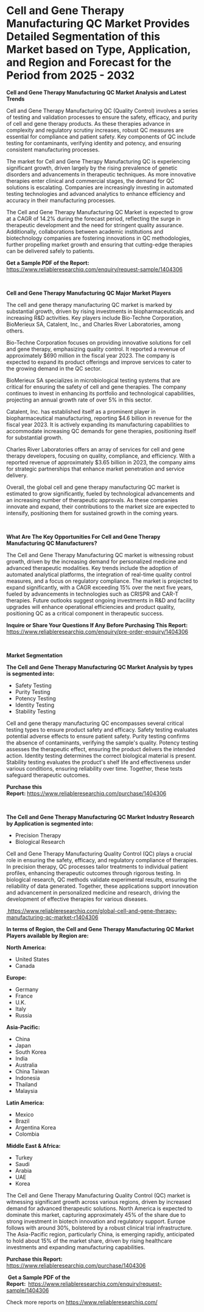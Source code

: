 <p><h1>Cell and Gene Therapy Manufacturing QC Market Provides Detailed Segmentation of this Market based on Type, Application, and Region and Forecast for the Period from 2025 - 2032</h1></p><p><strong>Cell and Gene Therapy Manufacturing QC Market Analysis and Latest Trends</strong></p>
<p><p>Cell and Gene Therapy Manufacturing QC (Quality Control) involves a series of testing and validation processes to ensure the safety, efficacy, and purity of cell and gene therapy products. As these therapies advance in complexity and regulatory scrutiny increases, robust QC measures are essential for compliance and patient safety. Key components of QC include testing for contaminants, verifying identity and potency, and ensuring consistent manufacturing processes.</p><p>The market for Cell and Gene Therapy Manufacturing QC is experiencing significant growth, driven largely by the rising prevalence of genetic disorders and advancements in therapeutic techniques. As more innovative therapies enter clinical and commercial stages, the demand for QC solutions is escalating. Companies are increasingly investing in automated testing technologies and advanced analytics to enhance efficiency and accuracy in their manufacturing processes.</p><p>The Cell and Gene Therapy Manufacturing QC Market is expected to grow at a CAGR of 14.2% during the forecast period, reflecting the surge in therapeutic development and the need for stringent quality assurance. Additionally, collaborations between academic institutions and biotechnology companies are fostering innovations in QC methodologies, further propelling market growth and ensuring that cutting-edge therapies can be delivered safely to patients.</p></p>
<p><strong>Get a Sample PDF of the Report:&nbsp;</strong> <a href="https://www.reliableresearchiq.com/enquiry/request-sample/1404306?utm_campaign=1140&utm_medium=2&utm_source=Github&utm_content=ia&utm_term=13012025&utm_id=cell-and-gene-therapy-manufacturing-qc">https://www.reliableresearchiq.com/enquiry/request-sample/1404306</a></p>
<p>&nbsp;</p>
<p><strong>Cell and Gene Therapy Manufacturing QC Major Market Players</strong></p>
<p><p>The cell and gene therapy manufacturing QC market is marked by substantial growth, driven by rising investments in biopharmaceuticals and increasing R&D activities. Key players include Bio-Techne Corporation, BioMerieux SA, Catalent, Inc., and Charles River Laboratories, among others.</p><p>Bio-Techne Corporation focuses on providing innovative solutions for cell and gene therapy, emphasizing quality control. It reported a revenue of approximately $690 million in the fiscal year 2023. The company is expected to expand its product offerings and improve services to cater to the growing demand in the QC sector.</p><p>BioMerieux SA specializes in microbiological testing systems that are critical for ensuring the safety of cell and gene therapies. The company continues to invest in enhancing its portfolio and technological capabilities, projecting an annual growth rate of over 5% in this sector.</p><p>Catalent, Inc. has established itself as a prominent player in biopharmaceutical manufacturing, reporting $4.6 billion in revenue for the fiscal year 2023. It is actively expanding its manufacturing capabilities to accommodate increasing QC demands for gene therapies, positioning itself for substantial growth.</p><p>Charles River Laboratories offers an array of services for cell and gene therapy developers, focusing on quality, compliance, and efficiency. With a reported revenue of approximately $3.65 billion in 2023, the company aims for strategic partnerships that enhance market penetration and service delivery.</p><p>Overall, the global cell and gene therapy manufacturing QC market is estimated to grow significantly, fueled by technological advancements and an increasing number of therapeutic approvals. As these companies innovate and expand, their contributions to the market size are expected to intensify, positioning them for sustained growth in the coming years.</p></p>
<p>&nbsp;</p>
<p><strong>What Are The Key Opportunities For Cell and Gene Therapy Manufacturing QC Manufacturers?</strong></p>
<p><p>The Cell and Gene Therapy Manufacturing QC market is witnessing robust growth, driven by the increasing demand for personalized medicine and advanced therapeutic modalities. Key trends include the adoption of automated analytical platforms, the integration of real-time quality control measures, and a focus on regulatory compliance. The market is projected to expand significantly, with a CAGR exceeding 15% over the next five years, fueled by advancements in technologies such as CRISPR and CAR-T therapies. Future outlooks suggest ongoing investments in R&D and facility upgrades will enhance operational efficiencies and product quality, positioning QC as a critical component in therapeutic success.</p></p>
<p><strong>Inquire or Share Your Questions If Any Before Purchasing This Report:</strong> <a href="https://www.reliableresearchiq.com/enquiry/pre-order-enquiry/1404306?utm_campaign=1140&utm_medium=2&utm_source=Github&utm_content=ia&utm_term=13012025&utm_id=cell-and-gene-therapy-manufacturing-qc">https://www.reliableresearchiq.com/enquiry/pre-order-enquiry/1404306</a></p>
<p>&nbsp;</p>
<p><strong>Market Segmentation</strong></p>
<p><strong>The Cell and Gene Therapy Manufacturing QC Market Analysis by types is segmented into:</strong></p>
<p><ul><li>Safety Testing</li><li>Purity Testing</li><li>Potency Testing</li><li>Identity Testing</li><li>Stability Testing</li></ul></p>
<p><p>Cell and gene therapy manufacturing QC encompasses several critical testing types to ensure product safety and efficacy. Safety testing evaluates potential adverse effects to ensure patient safety. Purity testing confirms the absence of contaminants, verifying the sample's quality. Potency testing assesses the therapeutic effect, ensuring the product delivers the intended action. Identity testing determines the correct biological material is present. Stability testing evaluates the product's shelf life and effectiveness under various conditions, ensuring reliability over time. Together, these tests safeguard therapeutic outcomes.</p></p>
<p><strong>Purchase this Report:&nbsp;</strong><a href="https://www.reliableresearchiq.com/purchase/1404306?utm_campaign=1140&utm_medium=2&utm_source=Github&utm_content=ia&utm_term=13012025&utm_id=cell-and-gene-therapy-manufacturing-qc">https://www.reliableresearchiq.com/purchase/1404306</a></p>
<p>&nbsp;</p>
<p><strong>The Cell and Gene Therapy Manufacturing QC Market Industry Research by Application is segmented into:</strong></p>
<p><ul><li>Precision Therapy</li><li>Biological Research</li></ul></p>
<p><p>Cell and Gene Therapy Manufacturing Quality Control (QC) plays a crucial role in ensuring the safety, efficacy, and regulatory compliance of therapies. In precision therapy, QC processes tailor treatments to individual patient profiles, enhancing therapeutic outcomes through rigorous testing. In biological research, QC methods validate experimental results, ensuring the reliability of data generated. Together, these applications support innovation and advancement in personalized medicine and research, driving the development of effective therapies for various diseases.</p></p>
<p><a href="https://www.reliableresearchiq.com/global-cell-and-gene-therapy-manufacturing-qc-market-r1404306?utm_campaign=1140&utm_medium=2&utm_source=Github&utm_content=ia&utm_term=13012025&utm_id=cell-and-gene-therapy-manufacturing-qc">&nbsp;https://www.reliableresearchiq.com/global-cell-and-gene-therapy-manufacturing-qc-market-r1404306</a></p>
<p><strong>In terms of Region, the Cell and Gene Therapy Manufacturing QC Market Players available by Region are:</strong></p>
<p>
    <p> <strong> North America: </strong>
        <ul>
            <li>United States</li>
            <li>Canada</li>
        </ul>
        </p> 
    <p> <strong> Europe: </strong>
        <ul>
            <li>Germany</li>
            <li>France</li>
            <li>U.K.</li>
            <li>Italy</li>
            <li>Russia</li>
        </ul>
        </p> 
    <p> <strong> Asia-Pacific: </strong>
        <ul>
            <li>China</li>
            <li>Japan</li>
            <li>South Korea</li>
            <li>India</li>
            <li>Australia</li>
            <li>China Taiwan</li>
            <li>Indonesia</li>
            <li>Thailand</li>
            <li>Malaysia</li>
        </ul>
        </p> 
    <p> <strong> Latin America: </strong>
        <ul>
            <li>Mexico</li>
            <li>Brazil</li>
            <li>Argentina Korea</li>
            <li>Colombia</li>
        </ul>
        </p> 
    <p> <strong> Middle East & Africa: </strong>
        <ul>
            <li>Turkey</li>
            <li>Saudi</li>
            <li>Arabia</li>
            <li>UAE</li>
            <li>Korea</li>
        </ul>
    </p>
    </p>
<p><p>The Cell and Gene Therapy Manufacturing Quality Control (QC) market is witnessing significant growth across various regions, driven by increased demand for advanced therapeutic solutions. North America is expected to dominate this market, capturing approximately 45% of the share due to strong investment in biotech innovation and regulatory support. Europe follows with around 30%, bolstered by a robust clinical trial infrastructure. The Asia-Pacific region, particularly China, is emerging rapidly, anticipated to hold about 15% of the market share, driven by rising healthcare investments and expanding manufacturing capabilities.</p></p>
<p><strong>Purchase this Report: </strong><a href="https://www.reliableresearchiq.com/purchase/1404306?utm_campaign=1140&utm_medium=2&utm_source=Github&utm_content=ia&utm_term=13012025&utm_id=cell-and-gene-therapy-manufacturing-qc">https://www.reliableresearchiq.com/purchase/1404306</a></p>
<p>&nbsp;<strong>Get a Sample PDF of the Report:&nbsp;&nbsp;</strong><a href="https://www.reliableresearchiq.com/enquiry/request-sample/1404306?utm_campaign=1140&utm_medium=2&utm_source=Github&utm_content=ia&utm_term=13012025&utm_id=cell-and-gene-therapy-manufacturing-qc">https://www.reliableresearchiq.com/enquiry/request-sample/1404306</a></p>
<p><strong></strong></p>
<p>Check more reports on <a href="https://www.reliableresearchiq.com/?utm_campaign=1140&utm_medium=2&utm_source=Github&utm_content=ia&utm_term=13012025&utm_id=cell-and-gene-therapy-manufacturing-qc">https://www.reliableresearchiq.com/</a></p>